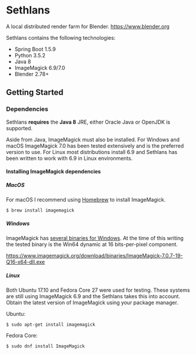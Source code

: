 # Sethlans
A local distributed render farm for Blender. https://www.blender.org

Sethlans contains the following technologies:
 - Spring Boot 1.5.9
 - Python 3.5.2
 - Java 8
 - ImageMagick 6.9/7.0
 - Blender 2.78+
 
 
 ## Getting Started
### Dependencies
 Sethlans **requires** the **Java 8** JRE, either Oracle Java or OpenJDK is supported.
 
 Aside from Java, ImageMagick must also be installed.  For Windows and macOS ImageMagick 7.0 has been tested extensively and is the preferred version to use.  For Linux most distributions install 6.9 and Sethlans has been written to work with 6.9 in Linux environments.

#### Installing ImageMagick dependencies
##### MacOS
For macOS I recommend using [Homebrew](https://brew.sh/) to install ImageMagick.

    $ brew install imagemagick

##### Windows
ImageMagick has [several binaries for Windows](http://www.imagemagick.org/script/download.php#windows).  At the time of this writing the tested binary is the Win64 dynamic at 16 bits-per-pixel component.

https://www.imagemagick.org/download/binaries/ImageMagick-7.0.7-19-Q16-x64-dll.exe
 
##### Linux
Both Ubuntu 17.10 and Fedora Core 27 were used for testing.  These systems are still using ImageMagick 6.9 and the Sethlans takes this into account.  Obtain the latest version of ImageMagick using your package manager. 

Ubuntu:
 
    $ sudo apt-get install imagemagick

Fedora Core:

    $ sudo dnf install ImageMagick
